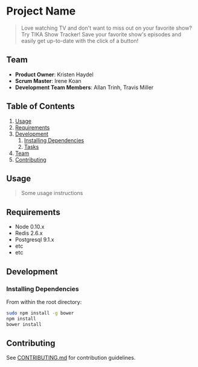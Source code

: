 # Project Name

> Love watching TV and don't want to miss out on your favorite show? Try TIKA Show Tracker! Save your favorite show's episodes and easily get up-to-date with the click of a button!


## Team

  - __Product Owner__: Kristen Haydel
  - __Scrum Master__: Irene Koan 
  - __Development Team Members__: Allan Trinh, Travis Miller

## Table of Contents

1. [Usage](#Usage)
1. [Requirements](#requirements)
1. [Development](#development)
    1. [Installing Dependencies](#installing-dependencies)
    1. [Tasks](#tasks)
1. [Team](#team)
1. [Contributing](#contributing)

## Usage

> Some usage instructions

## Requirements

- Node 0.10.x
- Redis 2.6.x
- Postgresql 9.1.x
- etc
- etc

## Development

### Installing Dependencies

From within the root directory:

```sh
sudo npm install -g bower
npm install
bower install
```


## Contributing

See [CONTRIBUTING.md](CONTRIBUTING.md) for contribution guidelines.
